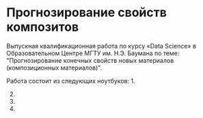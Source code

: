 # Прогнозирование свойств композитов
Выпускная квалификационная работа по курсу «Data Science» в Образовательном Центре МГТУ им. Н.Э. Баумана по теме: 
"Прогнозирование конечных свойств новых материалов (композиционных материалов)".


Работа состоит из следующих ноутбуков:
1. 


2.



3.



4.
